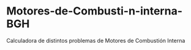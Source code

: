 # Motores-de-Combusti-n-interna-BGH
Calculadora de distintos problemas de Motores de Combustión Interna

